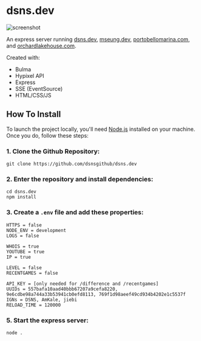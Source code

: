 # dsns.dev

![screenshot](https://github.com/dsnsgithub/dsns.dev/blob/main/portfolio.png?raw=true)

An express server running [dsns.dev](https://dsns.dev), [mseung.dev](https://mseung.dev), [portobellomarina.com](https://portobellomarina.com), and [orchardlakehouse.com](https://orchardlakehouse.com).

Created with:
- Bulma
- Hypixel API
- Express
- SSE (EventSource)
- HTML/CSS/JS

## How To Install

To launch the project locally, you'll need [Node.js](https://nodejs.org/en/) installed on your machine. Once you do, follow these steps:

### 1. Clone the Github Repository:
    git clone https://github.com/dsnsgithub/dsns.dev

### 2. Enter the repository and install dependencies:
    cd dsns.dev
    npm install

### 3. Create a `.env` file and add these properties:
	HTTPS = false
	NODE_ENV = development
	LOGS = false

	WHOIS = true
	YOUTUBE = true
	IP = true

	LEVEL = false
	RECENTGAMES = false

	API_KEY = [only needed for /difference and /recentgames]
	UUIDs = 557bafa10aad40bbb67207a9cefa8220, 9e6cdbe98a744a33b53941cb0efd8113, 769f1d98aeef49cd934b4202e1c5537f
	IGNs = DSNS, AmKale, jiebi
	RELOAD_TIME = 120000

### 5. Start the express server:
    node .
